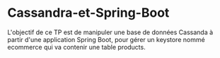 # Cassandra-et-Spring-Boot
L'objectif de ce TP est de manipuler une base de données Cassanda à partir d'une application Spring Boot, pour gérer un keystore nommé ecommerce qui va contenir une table products.
